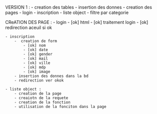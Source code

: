 VERSION 1 :
    - creation des tables 
    - insertion des donnes
    - creation des pages 
        - login
        - inscription
        - liste object
        - filtre par categorie

CReATION DES PAGE :
    - login 
        - [ok] html 
        - [ok] traitement login
        - [ok] redirection aceuil si ok 

    - inscription
        -  creation de form
            - [ok] nom
            - [ok] date 
            - [ok] gender
            - [ok] mail
            - [ok] ville
            - [ok] mdp
            - [ok] image
        - insertion des donnes dans la bd
        - redirection ver okok

    - liste object :
        - creation de la page
        - creaiotn de la requete
        - creation de la fonction
        - utilisation de la fonciton dans la page 